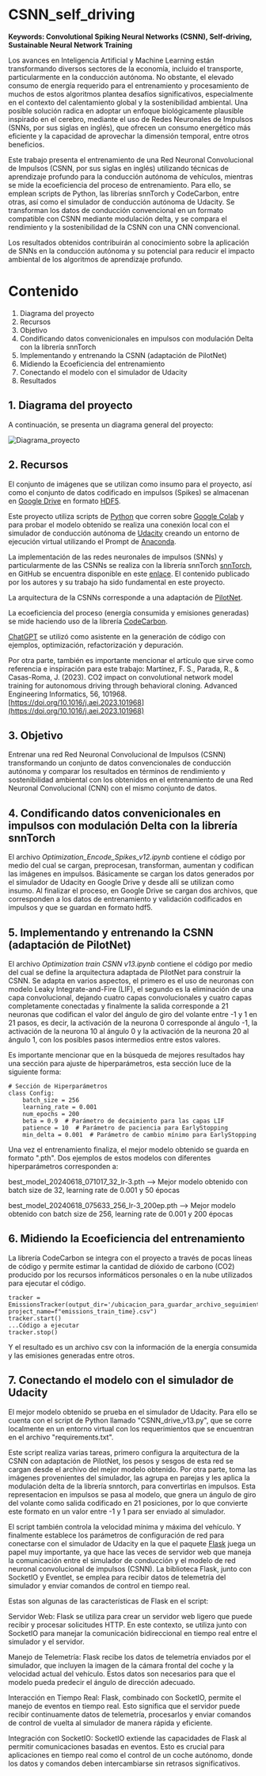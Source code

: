 # CSNN_self_driving


**Keywords: Convolutional Spiking Neural Networks (CSNN), Self-driving, Sustainable Neural Network Training**

Los avances en Inteligencia Artificial y Machine Learning están transformando diversos sectores de la economía, incluido el transporte, particularmente en la conducción autónoma. No obstante, el elevado consumo de energía requerido para el entrenamiento y procesamiento de muchos de estos algoritmos plantea desafíos significativos, especialmente en el contexto del calentamiento global y la sostenibilidad ambiental. Una posible solución radica en adoptar un enfoque biológicamente plausible inspirado en el cerebro, mediante el uso de Redes Neuronales de Impulsos (SNNs, por sus siglas en inglés), que ofrecen un consumo energético más eficiente y la capacidad de aprovechar la dimensión temporal, entre otros beneficios.

Este trabajo presenta el entrenamiento de una Red Neuronal Convolucional de Impulsos (CSNN, por sus siglas en inglés) utilizando técnicas de aprendizaje profundo para la conducción autónoma de vehículos, mientras se mide la ecoeficiencia del proceso de entrenamiento. Para ello, se emplean scripts de Python, las librerías snnTorch y CodeCarbon, entre otras, así como el simulador de conducción autónoma de Udacity. Se transforman los datos de conducción convencional en un formato compatible con CSNN mediante modulación delta, y se compara el rendimiento y la sostenibilidad de la CSNN con una CNN convencional.

Los resultados obtenidos contribuirán al conocimiento sobre la aplicación de SNNs en la conducción autónoma y su potencial para reducir el impacto ambiental de los algoritmos de aprendizaje profundo. 

# Contenido

1. Diagrama del proyecto
2. Recursos
3. Objetivo
4. Condificando datos convenicionales en impulsos con modulación Delta con la librería snnTorch
5. Implementando y entrenando la CSNN (adaptación de PilotNet)
6. Midiendo la Ecoeficiencia del entrenamiento
7. Conectando el modelo con el simulador de Udacity
8. Resultados

## 1. Diagrama del proyecto

A continuación, se presenta un diagrama general del proyecto:

![Diagrama_proyecto](Images/Diagrama_proyecto.svg)

## 2. Recursos

El conjunto de imágenes que se utilizan como insumo para el proyecto, así como el conjunto de datos codificado en impulsos (Spikes) se almacenan en [Google Drive](https://drive.google.com) en formato [HDF5](https://docs.h5py.org/en/stable/index.html).

Este proyecto utiliza scripts de [Python](https://www.python.org/) que corren sobre [Google Colab](https://colab.research.google.com/) y para probar el modelo obtenido se realiza una conexión local con el simulador de conducción autónoma de [Udacity](https://github.com/udacity/self-driving-car-sim) creando un entorno de ejecución virtual utilizando el Prompt de [Anaconda](https://www.anaconda.com/).

La implementación de las redes neuronales de impulsos (SNNs) y particularmente de las CSNNs se realiza con la librería snnTorch [snnTorch](https://snntorch.readthedocs.io/en/latest/index.html#), en GitHub se encuentra disponible en este [enlace](https://github.com/jeshraghian/snntorch). El contenido publicado por los autores y su trabajo ha sido fundamental en este proyecto.

La arquitectura de la CSNNs corresponde a una adaptación de [PilotNet](https://github.com/lhzlhz/PilotNet).

La ecoeficiencia del proceso (energía consumida y emisiones generadas) se mide haciendo uso de la librería [CodeCarbon](https://codecarbon.io/).

[ChatGPT](https://chatgpt.com/) se utilizó como asistente en la generación de código con ejemplos, optimización, refactorización y depuración.

Por otra parte, también es importante mencionar el artículo que sirve como referencia e inspiración para este trabajo:  Martínez, F. S., Parada, R., & Casas-Roma, J. (2023). CO2 impact on convolutional network model training for autonomous driving through behavioral cloning. Advanced Engineering Informatics, 56, 101968. [https://doi.org/10.1016/j.aei.2023.101968](https://doi.org/10.1016/j.aei.2023.101968) 

## 3. Objetivo

Entrenar una red Red Neuronal Convolucional de Impulsos (CSNN) transformando un conjunto de datos convencionales de conducción autónoma y comparar los resultados en términos de rendimiento y sostenibilidad ambiental con los obtenidos en el entrenamiento de una Red Neuronal Convolucional (CNN) con el mismo conjunto de datos.

## 4. Condificando datos convenicionales en impulsos con modulación Delta con la librería snnTorch

El archivo *Optimization_Encode_Spikes_v12.ipynb* contiene el código por medio del cual se cargan, preprocesan, transforman, aumentan y codifican las imágenes en impulsos. Básicamente se cargan los datos generados por el simulador de Udacity en Google Drive y desde allí se utilizan como insumo. Al finalizar el proceso, en Google Drive se cargan dos archivos, que corresponden a los  datos de entrenamiento y validación codificados en impulsos y que se guardan en formato hdf5.

## 5. Implementando y entrenando la CSNN (adaptación de PilotNet)

El archivo *Optimization train CSNN v13.ipynb* contiene el código por medio del cual se define la arquitectura adaptada de PilotNet para construir la CSNN. Se adapta en varios aspectos, el primero es el uso de neuronas con modelo Leaky Integrate-and-Fire (LIF), el segundo es la eliminación de una capa convolucional, dejando cuatro capas convolucionales y cuatro capas completamente conectadas y finalmente la salida corresponde a 21 neuronas que codifican el valor del ángulo de giro del volante entre -1 y 1 en 21 pasos, es decir, la activación de la neurona 0 corresponde al ángulo -1, la activación de la neurona 10 al ángulo 0 y la activación de la neurona 20 al ángulo 1, con los posibles pasos intermedios entre estos valores.

Es importante mencionar que en la búsqueda de mejores resultados hay una sección para ajuste de hiperparámetros, esta sección luce de la siguiente forma:

```
# Sección de Hiperparámetros
class Config:
    batch_size = 256
    learning_rate = 0.001
    num_epochs = 200
    beta = 0.9  # Parámetro de decaimiento para las capas LIF
    patience = 10  # Parámetro de paciencia para EarlyStopping
    min_delta = 0.001  # Parámetro de cambio mínimo para EarlyStopping
```

Una vez el entrenamiento finaliza, el mejor modelo obtenido se guarda en formato ".pth". Dos ejemplos de estos modelos con diferentes hiperparámetros corresponden a:

best_model_20240618_071017_32_lr-3.pth --> Mejor modelo obtenido con batch size de 32, learning rate de 0.001 y 50 épocas

best_model_20240618_075633_256_lr-3_200ep.pth --> Mejor modelo obtenido con batch size de 256, learning rate de 0.001 y 200 épocas



## 6. Midiendo la Ecoeficiencia del entrenamiento

La librería CodeCarbon se integra con el proyecto a través de pocas líneas de código y permite estimar la cantidad de dióxido de carbono (CO2) producido por los recursos informáticos personales o en la nube utilizados para ejecutar el código.

```
tracker = EmissionsTracker(output_dir='/ubicacion_para_guardar_archivo_seguimiento', project_name=f"emissions_train_time}.csv")
tracker.start()
...Código a ejecutar
tracker.stop()
```

Y el resultado es un archivo csv con la información de la energía consumida y las emisiones generadas entre otros.

## 7. Conectando el modelo con el simulador de Udacity

El mejor modelo obtenido se prueba en el simulador de Udacity. Para ello se cuenta con el script de Python llamado "CSNN_drive_v13.py", que se corre localmente en un entorno virtual con los requerimientos que se encuentran en el archivo "requirements.txt".

Este script realiza varias tareas, primero configura la arquitectura de la CSNN con adaptación de PilotNet, los pesos y sesgos de esta red se cargan desde el archivo del mejor modelo obtenido. Por otra parte, toma las imágenes provenientes del simulador, las agrupa en parejas y les aplica la modulación delta de la librería snntorch, para convertirlas en impulsos. Esta representacion en impulsos se pasa al modelo, que gnera un ángulo de giro del volante como salida codificado en 21 posiciones, por lo que convierte este formato en un valor entre -1 y 1 para ser enviado al simulador. 

El script también controla la velocidad mínima y máxima del vehículo. Y finalmente establece los parámetros de configuración de red para conectarse con el simulador de Udacity en la que el paquete [Flask](https://flask.palletsprojects.com/en/3.0.x/) juega un papel muy importante, ya que hace las veces de servidor web que maneja la comunicación entre el simulador de conducción y el modelo de red neuronal convolucional de impulsos (CSNN). La biblioteca Flask, junto con SocketIO y Eventlet, se emplea para recibir datos de telemetría del simulador y enviar comandos de control en tiempo real.

Estas son algunas de las características de Flask en el script:

Servidor Web: Flask se utiliza para crear un servidor web ligero que puede recibir y procesar solicitudes HTTP. En este contexto, se utiliza junto con SocketIO para manejar la comunicación bidireccional en tiempo real entre el simulador y el servidor.

Manejo de Telemetría: Flask recibe los datos de telemetría enviados por el simulador, que incluyen la imagen de la cámara frontal del coche y la velocidad actual del vehículo. Estos datos son necesarios para que el modelo pueda predecir el ángulo de dirección adecuado.

Interacción en Tiempo Real: Flask, combinado con SocketIO, permite el manejo de eventos en tiempo real. Esto significa que el servidor puede recibir continuamente datos de telemetría, procesarlos y enviar comandos de control de vuelta al simulador de manera rápida y eficiente.

Integración con SocketIO: SocketIO extiende las capacidades de Flask al permitir comunicaciones basadas en eventos. Esto es crucial para aplicaciones en tiempo real como el control de un coche autónomo, donde los datos y comandos deben intercambiarse sin retrasos significativos.

